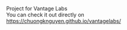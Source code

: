 Project for Vantage Labs
<br>
You can check it out directly on https://chuongknguyen.github.io/vantagelabs/
